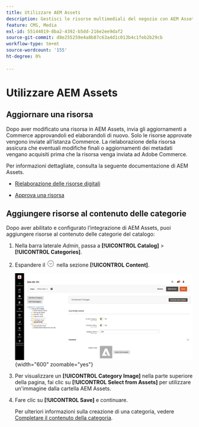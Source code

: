 ```yaml
---
title: Utilizzare AEM Assets
description: Gestisci le risorse multimediali del negozio con AEM Assets.
feature: CMS, Media
exl-id: 55144019-8ba2-4392-b5dd-216e2ee9daf2
source-git-commit: d8e255259e4a8b87c63a4d1c013b4c1feb2b29cb
workflow-type: tm+mt
source-wordcount: '155'
ht-degree: 0%

---
```


# Utilizzare AEM Assets

<!--In ACAP-844, this topic was linked to from the Commerce Admin products images and videos when the Assets integration is enabled. If the URL to the topic changes, be sure to add a redirect.-->

## Aggiornare una risorsa

Dopo aver modificato una risorsa in AEM Assets, invia gli aggiornamenti a Commerce approvandoli ed elaborandoli di nuovo. Solo le risorse approvate vengono inviate all’istanza Commerce. La rielaborazione della risorsa assicura che eventuali modifiche finali o aggiornamenti dei metadati vengano acquisiti prima che la risorsa venga inviata ad Adobe Commerce.

Per informazioni dettagliate, consulta la seguente documentazione di AEM Assets.

- [Rielaborazione delle risorse digitali](https://experienceleague.adobe.com/it/docs/experience-manager-cloud-service/content/assets/manage/reprocessing)

- [Approva una risorsa](https://experienceleague.adobe.com/it/docs/experience-manager-cloud-service/content/assets/dynamicmedia/dynamic-media-open-apis/approve-assets)

## Aggiungere risorse al contenuto delle categorie

Dopo aver abilitato e configurato l’integrazione di AEM Assets, puoi aggiungere risorse al contenuto delle categorie del catalogo:

1. Nella barra laterale _Admin_, passa a **[!UICONTROL Catalog]** > **[!UICONTROL Categories]**.

1. Espandere il ![selettore di espansione](../assets/icon-display-expand.png) nella sezione **[!UICONTROL Content]**.

   ![Contenuto categoria](./assets/aem-assets-manage-categories.png){width="600" zoomable="yes"}

1. Per visualizzare un **[!UICONTROL Category Image]** nella parte superiore della pagina, fai clic su **[!UICONTROL Select from Assets]** per utilizzare un&#39;immagine dalla cartella AEM Assets.

1. Fare clic su **[!UICONTROL Save]** e continuare.

   Per ulteriori informazioni sulla creazione di una categoria, vedere [Completare il contenuto della categoria](../catalog/category-create.md#step-3-complete-the-category-content).
